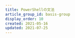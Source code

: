 ```yaml
---
title: PowerShellの文法
article_group_id: basis-group
display_order: 10
created: 2021-05-16
updated: 2021-07-25
---
```

